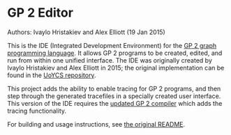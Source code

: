 # GP 2 Editor

Authors: Ivaylo Hristakiev and Alex Elliott (19 Jan 2015)

This is the IDE (Integrated Development Environment) for the [GP 2 graph programming language](https://github.com/UoYCS-plasma/GP2). It allows GP 2 programs to be created, edited, and run from within one unified interface. The IDE was originally created by Ivaylo Hristakiev and Alex Elliott in 2015; the original implementation can be found in the [UoYCS repository](https://github.com/UoYCS-plasma/GP2-editor).

This project adds the ability to enable tracing for GP 2 programs, and then step through the generated tracefiles in a specially created user interface. This version of the IDE requires the [updated GP 2 compiler](https://github.com/jobbogamer/GP2) which adds the tracing functionality.

For building and usage instructions, see [the original README](https://github.com/UoYCS-plasma/GP2-editor/blob/master/README.md).
